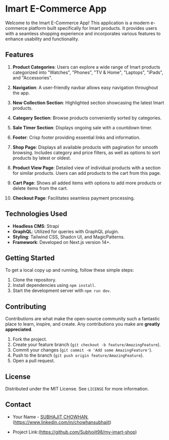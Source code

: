 # Imart E-Commerce App

Welcome to the Imart E-Commerce App! This application is a modern e-commerce platform built specifically for Imart products. It provides users with a seamless shopping experience and incorporates various features to enhance usability and functionality.

## Features

1. **Product Categories**: Users can explore a wide range of Imart products categorized into "Watches", "Phones", "TV & Home", "Laptops", "iPads", and "Accessories".
   
2. **Navigation**: A user-friendly navbar allows easy navigation throughout the app.
   
3. **New Collection Section**: Highlighted section showcasing the latest Imart products.
   
4. **Category Section**: Browse products conveniently sorted by categories.
   
5. **Sale Timer Section**: Displays ongoing sale with a countdown timer.
   
6. **Footer**: Crisp footer providing essential links and information.
   
7. **Shop Page**: Displays all available products with pagination for smooth browsing. Includes category and price filters, as well as options to sort products by latest or oldest.
   
8. **Product View Page**: Detailed view of individual products with a section for similar products. Users can add products to the cart from this page.
   
9. **Cart Page**: Shows all added items with options to add more products or delete items from the cart.
   
10. **Checkout Page**: Facilitates seamless payment processing.

## Technologies Used

- **Headless CMS**: Strapi
- **GraphQL**: Utilized for queries with GraphQL plugin.
- **Styling**: Tailwind CSS, Shadcn UI, and MagicPatterns.
- **Framework**: Developed on Next.js version 14+.

## Getting Started

To get a local copy up and running, follow these simple steps:

1. Clone the repository.
2. Install dependencies using `npm install`.
3. Start the development server with `npm run dev`.

## Contributing

Contributions are what make the open-source community such a fantastic place to learn, inspire, and create. Any contributions you make are **greatly appreciated**.

1. Fork the project.
2. Create your feature branch (`git checkout -b feature/AmazingFeature`).
3. Commit your changes (`git commit -m 'Add some AmazingFeature'`).
4. Push to the branch (`git push origin feature/AmazingFeature`).
5. Open a pull request.

## License

Distributed under the MIT License. See `LICENSE` for more information.

## Contact

- Your Name - [SUBHAJIT CHOWHAN](https://x.com/ChowhanSubhojit), (https://www.linkedin.com/in/chowhansubhajit)

- Project Link:(https://github.com/Subhojit98/my-imart-shop)
